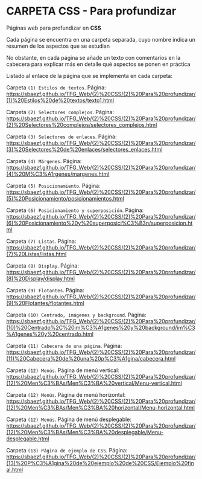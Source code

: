 ﻿# CARPETA CSS - Para profundizar
Páginas web para profundizar en **CSS**

Cada página se encuentra en una carpeta separada, cuyo nombre indica un resumen de los aspectos que se estudian

No obstante, en cada página se añade un texto con comentarios en la cabecera para explicar más en detalle qué aspectos se ponen en práctica

Listado al enlace de la página que se implementa en cada carpeta:

Carpeta `(1) Estilos de textos`. Página: https://sbaezf.github.io/TFG_Web/(2)%20CSS/(2)%20Para%20profundizar/(1)%20Estilos%20de%20textos/texto1.html

Carpeta `(2) Selectores complejos`. Página: https://sbaezf.github.io/TFG_Web/(2)%20CSS/(2)%20Para%20profundizar/(2)%20Selectores%20complejos/selectores_complejos.html

Carpeta `(3) Selectores de enlaces`. Página: https://sbaezf.github.io/TFG_Web/(2)%20CSS/(2)%20Para%20profundizar/(3)%20Selectores%20de%20enlaces/selectores_enlaces.html

Carpeta `(4) Márgenes`. Página: https://sbaezf.github.io/TFG_Web/(2)%20CSS/(2)%20Para%20profundizar/(4)%20M%C3%A1rgenes/margenes.html

Carpeta `(5) Posicionamiento`. Página: https://sbaezf.github.io/TFG_Web/(2)%20CSS/(2)%20Para%20profundizar/(5)%20Posicionamiento/posicionamientos.html

Carpeta `(6) Posicionamiento y superposición`. Página: https://sbaezf.github.io/TFG_Web/(2)%20CSS/(2)%20Para%20profundizar/(6)%20Posicionamiento%20y%20superposici%C3%B3n/superposicion.html

Carpeta `(7) Listas`. Página: https://sbaezf.github.io/TFG_Web/(2)%20CSS/(2)%20Para%20profundizar/(7)%20Listas/listas.html

Carpeta `(8) Display`. Página: https://sbaezf.github.io/TFG_Web/(2)%20CSS/(2)%20Para%20profundizar/(8)%20Display/display.html

Carpeta `(9) Flotantes`. Página: https://sbaezf.github.io/TFG_Web/(2)%20CSS/(2)%20Para%20profundizar/(9)%20Flotantes/flotantes.html

Carpeta `(10) Centrado, imágenes y background`. Página: https://sbaezf.github.io/TFG_Web/(2)%20CSS/(2)%20Para%20profundizar/(10)%20Centrado%2C%20im%C3%A1genes%20y%20background/im%C3%A1genes%20y%20centrado.html

Carpeta `(11) Cabecera de una página`. Página: https://sbaezf.github.io/TFG_Web/(2)%20CSS/(2)%20Para%20profundizar/(11)%20Cabecera%20de%20una%20p%C3%A1gina/cabecera.html

Carpeta `(12) Menús`. Página de menú vertical: https://sbaezf.github.io/TFG_Web/(2)%20CSS/(2)%20Para%20profundizar/(12)%20Men%C3%BAs/Men%C3%BA%20vertical/Menu-vertical.html

Carpeta `(12) Menús`. Página de menú horizontal: https://sbaezf.github.io/TFG_Web/(2)%20CSS/(2)%20Para%20profundizar/(12)%20Men%C3%BAs/Men%C3%BA%20horizontal/Menu-horizontal.html

Carpeta `(12) Menús`. Página de menú desplegable: https://sbaezf.github.io/TFG_Web/(2)%20CSS/(2)%20Para%20profundizar/(12)%20Men%C3%BAs/Men%C3%BA%20desplegable/Menu-desplegable.html

Carpeta `(13) Página de ejemplo de CSS`. Página: https://sbaezf.github.io/TFG_Web/(2)%20CSS/(2)%20Para%20profundizar/(13)%20P%C3%A1gina%20de%20ejemplo%20de%20CSS/Ejemplo%20final.html

